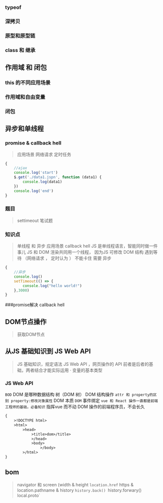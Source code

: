 ### typeof 
### 深拷贝
### 原型和原型链
### class 和 继承
## 作用域 和 闭包
### this 的不同应用场景
### 作用域和自由变量
### 闭包
## 异步和单线程
### promise & callback hell
> 应用场景
网络请求 
定时任务
```js
{
    //ajax
    console.log('start')
    $.get('./data1.jspn', function (data1) {
        console.log(data1)
    })
    console.log('end')
}
```
### 题目
>  settimeout 笔试题
### 知识点
> 单线程 和 异步
> 应用场景
> callback hell
> JS 是单线程语言，智能同时做一件事儿
> JS 和 DOM 渲染共同用一个线程， 因为JS 可修改 DOM 结构
> 遇到等待 （网络请求 ， 定时认为 ） 不能卡住
> 需要 异步
```js
{
    //异步
    console.log()
    setTimeout(() => {
        console.log("hello world!")
    },3000)
}
```
> 
###promise解决 callback hell
## DOM节点操作
> 获取DOM节点
## 从JS 基础知识到 JS Web API
> JS 基础知识，规定语法
> JS Web API ，网页操作的 API
> 前者是后者的基础，两者结合才能实际运用
· 变量的基本类型
###  JS Web API
` BOD
` DOM 是哪种数据结构
树（DOM 树）
DOM 结构操作
` attr 和 property的区别
property:修改对象属性
` DOM 本质
` DOM
` 事件绑定
` vue 和 React 操作一直都是前端工程师的基础，必备知识
` 指挥vue 而不动 DOM 操作的前端程序员，不会长久
```HTML
{
    >!DOCTYPE html>
    >html>
        >head>
            >title>dom>/title>
            >/head>
            >body>
                >/body>
        >/html>
}
```
## bom 
> navigator 和 screen (width & height
`location.href`
> https & location.pathname & history
`history.back()
`history.forwary()`
`local.proto`